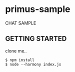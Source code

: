 primus-sample
=============

CHAT SAMPLE

GETTING STARTED
----------------

clone me..

```shell
$ npm install
$ node --harmony index.js
```

